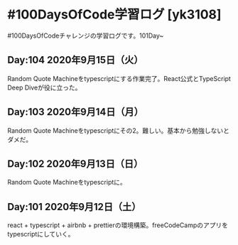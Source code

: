 # #100DaysOfCode学習ログ [yk3108]

\#100DaysOfCodeチャレンジの学習ログです。101Day~

## Day:104 2020年9月15日（火）

Random Quote Machineをtypescriptにする作業完了。React公式とTypeScript Deep Diveが役に立った。

## Day:103 2020年9月14日（月）

Random Quote Machineをtypescriptにその2。難しい。基本から勉強しないとダメだ。

## Day:102 2020年9月13日（日）

Random Quote Machineをtypescriptに。

## Day:101 2020年9月12日（土）

react + typescript + airbnb + prettierの環境構築。freeCodeCampのアプリをtypescriptにしていく。
